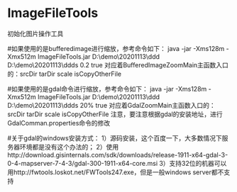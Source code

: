 # ImageFileTools
初始化图片操作工具

#如果使用的是bufferedimage进行缩放，参考命令如下：
java -jar -Xms128m -Xmx512m ImageFileTools.jar D:\demo\20201113\ddd D:\demo\20201113\ddds 0.2 true
对应着BufferedImageZoomMain主函数入口的：srcDir tarDir scale isCopyOtherFile

#如果使用的是gdal命令进行缩放，参考命令如下：
java -jar -Xms128m -Xmx512m ImageFileTools.jar D:\demo\20201113\ddd D:\demo\20201113\ddds 20% true
对应着GdalZoomMain主函数入口的：srcDir tarDir scale isCopyOtherFile
注意，要注意根据gdal的安装地址，进行GdalComman.properties命令的修改


#关于gdal的windows安装方式：
1）源码安装，这个百度一下，大多数情况下服务器环境都是没有这个办法的；
2）使用http://download.gisinternals.com/sdk/downloads/release-1911-x64-gdal-3-0-4-mapserver-7-4-3/gdal-300-1911-x64-core.msi
3）支持32位的机器可以用http://fwtools.loskot.net/FWTools247.exe，但是一般windows server都不支持
